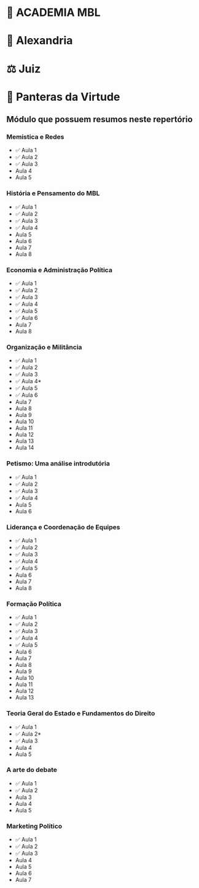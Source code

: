 # 🏫 ACADEMIA MBL
# 🗼 Alexandria
# ⚖️ Juiz
# 🐯 Panteras da Virtude


## Módulo que possuem resumos neste repertório 
### Memistica e Redes
- ✅ Aula 1 
- ✅ Aula 2
- ✅ Aula 3
-  Aula 4
-  Aula 5



### História e Pensamento do MBL
- ✅ Aula 1 
- ✅ Aula 2
- ✅ Aula 3
- ✅ Aula 4
-  Aula 5
-  Aula 6
-  Aula 7
-  Aula 8


### Economia e Administração Política
- ✅ Aula 1 
- ✅ Aula 2
- ✅ Aula 3
- ✅ Aula 4
- ✅ Aula 5
- ✅ Aula 6
- Aula 7
- Aula 8

### Organização e Militância
- ✅ Aula 1 
- ✅ Aula 2
- ✅ Aula 3
- ✅ Aula 4*
- ✅ Aula 5
- ✅ Aula 6
- Aula 7
- Aula 8
- Aula 9
- Aula 10
- Aula 11
- Aula 12
- Aula 13
- Aula 14


### Petismo: Uma análise introdutória
- ✅ Aula 1 
- ✅ Aula 2
- ✅ Aula 3
- ✅ Aula 4
- Aula 5
- Aula 6

### Liderança e Coordenação de Equipes
- ✅ Aula 1 
- ✅ Aula 2
- ✅ Aula 3
- ✅ Aula 4
- ✅ Aula 5
- Aula 6
- Aula 7
- Aula 8

### Formação Política
- ✅ Aula 1 
- ✅ Aula 2
- ✅ Aula 3
- ✅ Aula 4
- ✅ Aula 5
- Aula 6
- Aula 7
- Aula 8
- Aula 9
- Aula 10
- Aula 11
- Aula 12
- Aula 13

### Teoria Geral do Estado e Fundamentos do Direito
- ✅ Aula 1 
- ✅ Aula 2*
- ✅ Aula 3
- Aula 4
- Aula 5

### A arte do debate
- ✅ Aula 1 
- ✅ Aula 2
- Aula 3
- Aula 4
- Aula 5

### Marketing Político
- ✅ Aula 1 
- ✅ Aula 2
- ✅ Aula 3
- Aula 4
- Aula 5
- Aula 6
- Aula 7

